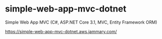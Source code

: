 # simple-web-app-mvc-dotnet
Simple Web App MVC (C#, ASP.NET Core 3.1, MVC, Entity Framework ORM)

https://simple-web-app-mvc-dotnet.aws.jammary.com/
